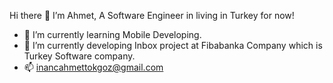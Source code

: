 Hi there 👋 I’m Ahmet,
  A Software Engineer in living in Turkey for now!
  
<!---👀 I’m interested in ... --->
- 🌱 I’m currently learning Mobile Developing.
- 🔭 I’m currently developing Inbox project at Fibabanka Company which is Turkey Software company.
- 📫  inancahmettokgoz@gmail.com 

<!---
ahmettokgoz/ahmettokgoz is a ✨ special ✨ repository because its `README.md` (this file) appears on your GitHub profile.
You can click the Preview link to take a look at your changes.
--->
